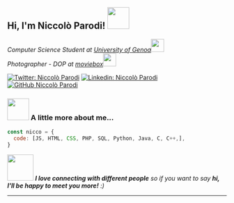 <h2> Hi, I'm Niccolò Parodi! <img src="https://media.giphy.com/media/mGcNjsfWAjY5AEZNw6/giphy.gif" width="50"></h2>
<p><em>Computer Science Student at <a href="https://unige.it/en">University of Genoa</a><img src="https://media.giphy.com/media/JZ40cnfnN11KycrvMF/giphy.gif" width="30"></br>Photographer - DOP at <a href="https://www.moviebox.it">moviebox</a><img src="https://media.giphy.com/media/fV8czd6oXVGQkBnXO2/giphy.gif" width="30"> 
</em></p>

[![Twitter: Niccolò Parodi](https://img.shields.io/twitter/follow/parodiniccolo?style=social)](https://twitter.com/parodiniccolo)
[![Linkedin: Niccolò Parodi](https://img.shields.io/badge/-parodiniccolo-blue?style=flat-square&logo=Linkedin&logoColor=white&link=https://www.linkedin.com/in/parodiniccolo/)](https://www.linkedin.com/in/parodiniccolo/)
[![GitHub Niccolò Parodi](https://img.shields.io/github/followers/parodiniccolo?label=follow&style=social)](https://github.com/parodiniccolo)


### <img src="https://media.giphy.com/media/VgCDAzcKvsR6OM0uWg/giphy.gif" width="50"> A little more about me...  

```javascript
const nicco = {
  code: [JS, HTML, CSS, PHP, SQL, Python, Java, C, C++,],
}
```

<img src="https://media.giphy.com/media/LnQjpWaON8nhr21vNW/giphy.gif" width="60"> <em><b>I love connecting with different people</b> so if you want to say <b>hi, I'll be happy to meet you more!</b> :)</em>

---

